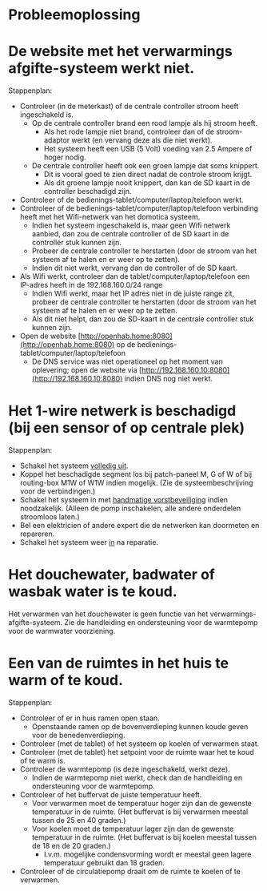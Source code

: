 # Probleemoplossing

# De website met het verwarmings afgifte-systeem werkt niet.
Stappenplan:
- Controleer (in de meterkast) of de centrale controller stroom heeft ingeschakeld is.
  - Op de centrale controller brand een rood lampje als hij stroom heeft.
    - Als het rode lampje niet brand, controleer dan of de stroom-adaptor werkt (en vervang deze als die niet werkt).
    - Het systeem heeft een USB (5 Volt) voeding van 2.5 Ampere of hoger nodig.
  - De centrale controller heeft ook een groen lampje dat soms knippert.
    - Dit is vooral goed te zien direct nadat de controle stroom krijgt.
    - Als dit groene lampje nooit knippert, dan kan de SD kaart in de controller beschadigd zijn.
- Controleer of de bedienings-tablet/computer/laptop/telefoon werkt.
- Controleer of de bedienings-tablet/computer/laptop/telefoon verbinding heeft met het Wifi-netwerk van het domotica systeem.
  - Indien het systeem ingeschakeld is, maar geen Wifi netwerk aanbied, dan zou de centrale controller of de SD kaart in de controller stuk kunnen zijn.
  - Probeer de centrale controller te herstarten (door de stroom van het systeem af te halen en er weer op te zetten).
  - Indien dit niet werkt, vervang dan de controller of de SD kaart.
- Als Wifi werkt, controleer dan de tablet/computer/laptop/telefoon een IP-adres heeft in de 192.168.160.0/24 range
  - Indien Wifi werkt, maar het IP adres niet in de juiste range zit, probeer de centrale controller te herstarten (door de stroom van het systeem af te halen en er weer op te zetten.
  - Als dit niet helpt, dan zou de SD-kaart in de centrale controller stuk kunnen zijn.
- Open de website [http://openhab.home:8080](http://openhab.home:8080) op de bedienings-tablet/computer/laptop/telefoon
  - De DNS service was niet operationeel op het moment van oplevering; open de website via [http://192.168.160.10:8080](http://192.168.160.10:8080) indien DNS nog niet werkt.


# Het 1-wire netwerk is beschadigd (bij een sensor of op centrale plek)
Stappenplan:
- Schakel het systeem [volledig uit](./uitschakelen.md).
- Koppel het beschadigde segment los bij patch-paneel M, G of W of bij routing-box M1W of W1W indien mogelijk. (Zie de systeembeschrijving voor de verbindingen.)
- Schakel het systeem in met [handmatige vorstbeveiliging](./inschakelen.md) indien noodzakelijk. (Alleen de pomp inschakelen, alle andere onderdelen stroomloos laten.)
- Bel een elektricien of andere expert die de netwerken kan doormeten en repareren.
- Schakel het systeem weer [in](./inschakelen.md) na reparatie.


# Het douchewater, badwater of wasbak water is te koud.
Het verwarmen van het douchewater is geen functie van het verwarmings-afgifte-systeem. Zie de handleiding en ondersteuning voor de warmtepomp voor de warmwater voorziening.


# Een van de ruimtes in het huis te warm of te koud.
Stappenplan:
- Controleer of er in huis ramen open staan.
  - Openstaande ramen op de bovenverdieping kunnen koude geven voor de benedenverdieping.
- Controleer (met de tablet) of het systeem op koelen of verwarmen staat.
- Controleer (met de tablet) het setpoint voor de ruimte waar het te koud of te warm is.
- Controleer de warmtepomp (is deze ingeschakeld, werkt deze).
  - Indien de warmtepomp niet werkt, check dan de handleiding en ondersteuning voor de warmtepomp.
- Controleer of het buffervat de juiste temperatuur heeft.
  - Voor verwarmen moet de temperatuur hoger zijn dan de gewenste temperatuur in de ruimte. (Het buffervat is bij verwarmen meestal tussen de 25 en 40 graden.)
  - Voor koelen moet de temperatuur lager zijn dan de gewenste temperatuur in de ruimte. (Het buffervat is bij koelen meestal tussen de 18 en de 20 graden.)
    - I.v.m. mogelijke condensvorming wordt er meestal geen lagere temperatuur gebruikt dan 18 graden.
- Controleer of de circulatiepomp draait om de ruimte te koelen of te verwarmen.

